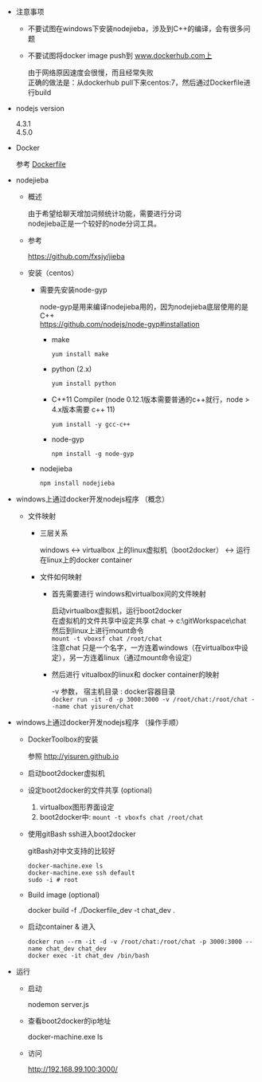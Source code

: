 * 注意事项

	* 不要试图在windows下安装nodejieba，涉及到C++的编译，会有很多问题
	* 不要试图将docker image push到 www.dockerhub.com上

		由于网络原因速度会很慢，而且经常失败  
		正确的做法是：从dockerhub pull下来centos:7，然后通过Dockerfile进行build

* nodejs version

	4.3.1  
	4.5.0

* Docker

	参考 [Dockerfile](./Dockerfile)

* nodejieba

	* 概述

		由于希望给聊天增加词频统计功能，需要进行分词  
		nodejieba正是一个较好的node分词工具。

	* 参考

		https://github.com/fxsjy/jieba

	* 安装（centos）

		* 需要先安装node-gyp

			node-gyp是用来编译nodejieba用的，因为nodejieba底层使用的是C++  
			https://github.com/nodejs/node-gyp#installation
	
			* make

				`yum install make`

			* python (2.x)

				`yum install python`

			* C++11 Compiler (node 0.12.1版本需要普通的c++就行，node > 4.x版本需要 c++ 11)

				`yum install -y gcc-c++`

			* node-gyp

				`npm install -g node-gyp`


		* nodejieba

			`npm install nodejieba`

* windows上通过docker开发nodejs程序 （概念）

	* 文件映射

		* 三层关系

			windows <-> virtualbox 上的linux虚拟机（boot2docker） <-> 运行在linux上的docker container

		* 文件如何映射

			* 首先需要进行 windows和virtualbox间的文件映射

				启动virtualbox虚拟机，运行boot2docker  
				在虚拟机的文件共享中设定共享 chat -> c:\gitWorkspace\chat  
				然后到linux上进行mount命令  
				`mount -t vboxsf chat /root/chat`  
				注意chat 只是一个名字，一方连着windows（在virtualbox中设定），另一方连着linux（通过mount命令设定）  

			* 然后进行 vitualbox的linux和 docker container的映射

				-v 参数， 宿主机目录 : docker容器目录  
				`docker run -it -d -p 3000:3000 -v /root/chat:/root/chat --name chat yisuren/chat`

* windows上通过docker开发nodejs程序 （操作手顺）

	* DockerToolbox的安装

		参照 http://yisuren.github.io

	* 启动boot2docker虚拟机

	* 设定boot2docker的文件共享 (optional)

		1. virtualbox图形界面设定  
		2. boot2docker中: `mount -t vboxfs chat /root/chat`

	* 使用gitBash ssh进入boot2docker

		gitBash对中文支持的比较好
		```
		docker-machine.exe ls  
		docker-machine.exe ssh default
		sudo -i # root
		```

	* Build image (optional)

		docker build -f ./Dockerfile_dev -t chat_dev .


	* 启动container & 进入

		```
		docker run --rm -it -d -v /root/chat:/root/chat -p 3000:3000 --name chat_dev chat_dev
		docker exec -it chat_dev /bin/bash

		```

* 运行

	* 启动

		nodemon server.js

	* 查看boot2docker的ip地址

		docker-machine.exe ls

	* 访问

		http://192.168.99.100:3000/
